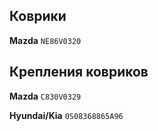 ## Коврики

__Mazda__ `NE86V0320`

## Крепления ковриков

__Mazda__ `C830V0329`

__Hyundai/Kia__ `0S08368865A96`